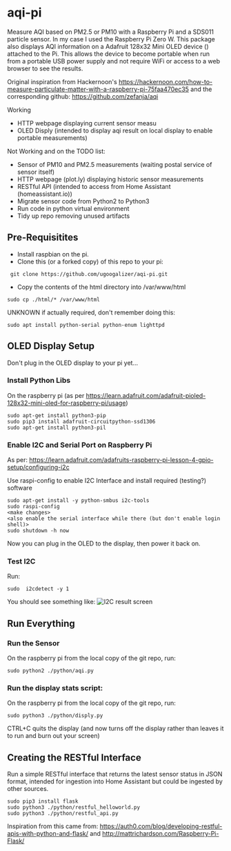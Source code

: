 # aqi-pi
Measure AQI based on PM2.5 or PM10 with a Raspberry Pi and a SDS011 particle sensor.  In my case I used the Raspberry Pi Zero W.
This package also  displays AQI information on a Adafruit 128x32 Mini OLED device () attached to the Pi. This allows the device to become portable when run from a portable USB power supply and not require WiFi or access to a web browser to see the results.

Original inspiration from Hackernoon's https://hackernoon.com/how-to-measure-particulate-matter-with-a-raspberry-pi-75faa470ec35 and the corresponding github: https://github.com/zefanja/aqi

Working
* HTTP webpage displaying current sensor measu
* OLED Disply (intended to display aqi result on local display to enable portable measurements)

Not Working and on the TODO list: 
* Sensor of PM10 and PM2.5 measurements (waiting postal service of sensor itself)
* HTTP webpage (plot.ly) displaying historic sensor measurements
* RESTful API (intended to access from Home Assistant (homeassistant.io))
* Migrate sensor code from Python2 to Python3
* Run code in python virtual environment
* Tidy up repo removing unused artifacts



## Pre-Requisitites

* Install raspbian on the pi.
* Clone this (or a forked copy) of this repo to your pi: 
```
 git clone https://github.com/ugoogalizer/aqi-pi.git
```
* Copy the contents of the html directory into /var/www/html
```
sudo cp ./html/* /var/www/html
````
UNKNOWN if actually required, don't remember doing this: 
```
sudo apt install python-serial python-enum lighttpd
```

## OLED Display Setup

Don't plug in the OLED display to your pi yet...

### Install Python Libs
On the raspberry pi (as per https://learn.adafruit.com/adafruit-pioled-128x32-mini-oled-for-raspberry-pi/usage)
```
sudo apt-get install python3-pip
sudo pip3 install adafruit-circuitpython-ssd1306
sudo apt-get install python3-pil
```

### Enable I2C and Serial Port on Raspberry Pi
As per: https://learn.adafruit.com/adafruits-raspberry-pi-lesson-4-gpio-setup/configuring-i2c

Use raspi-config to enable I2C Interface and install required (testing?) software

```
sudo apt-get install -y python-smbus i2c-tools
sudo raspi-config
<make changes>
<also enable the serial interface while there (but don't enable login shell)>
sudo shutdown -h now
```

Now you can plug in the OLED to the display, then power it back on.

### Test I2C

Run: 
```
sudo  i2cdetect -y 1
```
You should see something like: 
![I2C result screen](https://cdn-learn.adafruit.com/assets/assets/000/074/057/medium800/adafruit_products_i2c.png?1554480832)

## Run Everything

### Run the Sensor

On the raspberry pi from the local copy of the git repo, run: 

```
sudo python2 ./python/aqi.py
```

### Run the display stats script: 

On the raspberry pi from the local copy of the git repo, run: 
```
sudo python3 ./python/disply.py
```
CTRL+C quits the display (and now turns off the display rather than leaves it to run and burn out your screen)

## Creating the RESTful Interface

Run a simple RESTful interface that returns the latest sensor status in JSON format, intended for ingestion into Home Assistant but could be ingested by other sources.


```
sudo pip3 install flask
sudo python3 ./python/restful_helloworld.py
sudo python3 ./python/restful_api.py
```

Inspiration from this came from: https://auth0.com/blog/developing-restful-apis-with-python-and-flask/ and http://mattrichardson.com/Raspberry-Pi-Flask/
